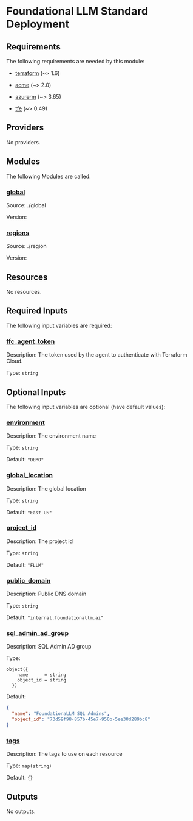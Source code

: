 # Foundational LLM Standard Deployment

<!-- BEGIN_TF_DOCS -->
## Requirements

The following requirements are needed by this module:

- <a name="requirement_terraform"></a> [terraform](#requirement\_terraform) (~> 1.6)

- <a name="requirement_acme"></a> [acme](#requirement\_acme) (~> 2.0)

- <a name="requirement_azurerm"></a> [azurerm](#requirement\_azurerm) (~> 3.65)

- <a name="requirement_tfe"></a> [tfe](#requirement\_tfe) (~> 0.49)

## Providers

No providers.

## Modules

The following Modules are called:

### <a name="module_global"></a> [global](#module\_global)

Source: ./global

Version:

### <a name="module_regions"></a> [regions](#module\_regions)

Source: ./region

Version:

## Resources

No resources.

## Required Inputs

The following input variables are required:

### <a name="input_tfc_agent_token"></a> [tfc\_agent\_token](#input\_tfc\_agent\_token)

Description: The token used by the agent to authenticate with Terraform Cloud.

Type: `string`

## Optional Inputs

The following input variables are optional (have default values):

### <a name="input_environment"></a> [environment](#input\_environment)

Description: The environment name

Type: `string`

Default: `"DEMO"`

### <a name="input_global_location"></a> [global\_location](#input\_global\_location)

Description: The global location

Type: `string`

Default: `"East US"`

### <a name="input_project_id"></a> [project\_id](#input\_project\_id)

Description: The project id

Type: `string`

Default: `"FLLM"`

### <a name="input_public_domain"></a> [public\_domain](#input\_public\_domain)

Description: Public DNS domain

Type: `string`

Default: `"internal.foundationallm.ai"`

### <a name="input_sql_admin_ad_group"></a> [sql\_admin\_ad\_group](#input\_sql\_admin\_ad\_group)

Description: SQL Admin AD group

Type:

```hcl
object({
    name      = string
    object_id = string
  })
```

Default:

```json
{
  "name": "FoundationaLLM SQL Admins",
  "object_id": "73d59f98-857b-45e7-950b-5ee30d289bc8"
}
```

### <a name="input_tags"></a> [tags](#input\_tags)

Description: The tags to use on each resource

Type: `map(string)`

Default: `{}`

## Outputs

No outputs.
<!-- END_TF_DOCS -->